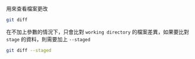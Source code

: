 
用來查看檔案更改

```sh
git diff
```

在不加上參數的情況下，只會比對 `working directory` 的檔案差異，如果要比對 `stage` 的資料，則需要加上 `--staged`

```sh
git diff --staged
```

